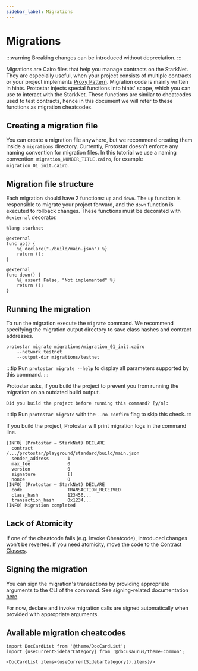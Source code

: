 ```yaml
---
sidebar_label: Migrations
---
```


# Migrations

:::warning
Breaking changes can be introduced without depreciation.
:::


Migrations are Cairo files that help you manage contracts on the StarkNet.
They are especially useful, when your project consists of multiple contracts or your project implements [Proxy Pattern](https://blog.openzeppelin.com/proxy-patterns/). Migration code is mainly written in hints.
Protostar injects special functions into hints' scope, which you can use to interact with the StarkNet.
These functions are similar to cheatcodes used to test contracts, hence in this document we will refer to these functions as migration cheatcodes.

## Creating a migration file
You can create a migration file anywhere, but we recommend creating them inside a `migrations` directory. Currently, Protostar doesn't enforce any naming convention for migration files. In this tutorial we use a naming convention: `migration_NUMBER_TITLE.cairo`, for example `migration_01_init.cairo`.

## Migration file structure
Each migration should have 2 functions: `up` and `down`. The `up` function is responsible to migrate your project forward, and the `down` function is executed to rollback changes. These functions must be decorated with `@external` decorator.

```cairo title="Declaring contract in migration file"
%lang starknet

@external
func up() {
    %{ declare("./build/main.json") %}
    return ();
}

@external
func down() {
    %{ assert False, "Not implemented" %}
    return ();
}
``` 

## Running the migration
To run the migration execute the `migrate` command. We recommend specifying the migration output directory to save class hashes and contract addresses.

```shell title="Running the migration to the testnet"
protostar migrate migrations/migration_01_init.cairo
    --network testnet
    --output-dir migrations/testnet
```

:::tip
Run `protostar migrate --help` to display all parameters supported by this command.
:::

Protostar asks, if you build the project to prevent you from running the migration on an outdated build output.

```text title="Type 'y' to continue"
Did you build the project before running this command? [y/n]: 
```

:::tip
Run `protostar migrate` with the `--no-confirm` flag to skip this check.
:::


If you build the project, Protostar will print migration logs in the command line.

```text title="You can use this output for the debugging purposes"
[INFO] (Protostar → StarkNet) DECLARE
  contract             /.../protostar/playground/standard/build/main.json
  sender_address       1
  max_fee              0
  version              0
  signature            []
  nonce                0
[INFO] (Protostar ← StarkNet) DECLARE
  code                 TRANSACTION_RECEIVED
  class_hash           123456...
  transaction_hash     0x1234...
[INFO] Migration completed
```

## Lack of Atomicity
If one of the cheatcode fails (e.g. Invoke Cheatcode), introduced changes won't be reverted.
If you need atomicity, move the code to the [Contract Classes](https://docs.starknet.io/documentation/develop/Contracts/contract-classes/).


## Signing the migration
You can sign the migration's transactions by providing appropriate arguments to the CLI of the command. 
See signing-related documentation [here](../01-cli.md#signing-a-declaration).

For now, declare and invoke migration calls are signed automatically when provided with appropriate arguments. 

## Available migration cheatcodes
```mdx-code-block
import DocCardList from '@theme/DocCardList';
import {useCurrentSidebarCategory} from '@docusaurus/theme-common';

<DocCardList items={useCurrentSidebarCategory().items}/>
```
